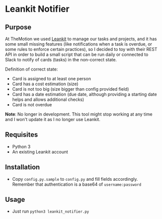 # Leankit Notifier

## Purpose

At TheMotion we used [Leankit](https://leankit.com/) to manage our tasks and projects, and it has some small missing features (like notifications when a task is overdue, or some rules to enforce certain practices), so I decided to toy with their REST API in order to build a small script that can be run daily or connected to Slack to notify of cards (tasks) in the non-correct state.

Definition of correct state:
- Card is assigned to at least one person
- Card has a cost estimation (size)
- Card is not too big (size bigger than config provided field)
- Card has a date estimation (due date, although providing a starting date helps and allows additional checks)
- Card is not overdue

**Note**: No longer in development. This tool might stop working at any time and I won't update it as I no longer use Leankit.

## Requisites

- Python 3
- An existing Leankit account

## Installation

- Copy `config.py.sample` to `config.py` and fill fields accordingly. Remember that authentication is a base64 of `username:password`

## Usage

- Just run `python3 leankit_notifier.py`
